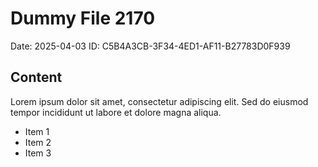 # Dummy File 2170

Date: 2025-04-03
ID: C5B4A3CB-3F34-4ED1-AF11-B27783D0F939

## Content

Lorem ipsum dolor sit amet, consectetur adipiscing elit.
Sed do eiusmod tempor incididunt ut labore et dolore magna aliqua.

* Item 1
* Item 2
* Item 3
